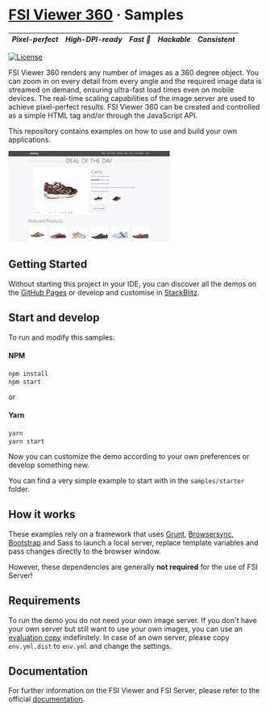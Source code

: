 # [FSI Viewer 360](https://www.neptunelabs.com) &middot; Samples
| ***Pixel-perfect*** | ***High-DPI-ready*** | ***Fast :rocket:*** | ***Hackable*** | ***Consistent*** |
|:-----------------:|:-------------:|:---------------:|:---------------:|:---------------:|

[![License](https://img.shields.io/badge/License-Apache%202.0-blue.svg)][License]


FSI Viewer 360 renders any number of images as a 360 degree object.
You can zoom in on every detail from every angle and the required image data is streamed on demand, ensuring ultra-fast load times even on mobile devices.
The real-time scaling capabilities of the image server are used to achieve pixel-perfect results.
FSI Viewer 360 can be created and controlled as a simple HTML tag and/or through the JavaScript API.

This repository contains examples on how to use and build your own applications.

![Project Image](project.apng)

## Getting Started

Without starting this project in your IDE, you can discover all the
demos on the [GitHub Pages][GHPages] or develop and customise in [StackBlitz][Stackblitz].

## Start and develop

To run and modify this samples:

#### NPM

```shell
npm install
npm start
```
or

#### Yarn

```shell
yarn
yarn start
```

Now you can customize the demo according to your own preferences or develop something new.

You can find a very simple example to start with in the ``samples/starter`` folder.

## How it works

These examples rely on a framework that uses [Grunt][Grunt], [Browsersync][Browsersync],
[Bootstrap][Bootstrap] and Sass to launch a local server,
replace template variables and pass changes directly to the browser window.

However, these dependencies are generally **not required** for the use of FSI Server!

## Requirements

To run the demo you do not need your own image server.
If you don't have your own server but still want to use your own images,
you can use an [evaluation copy][Server] indefinitely.
In case of an own server, please copy ``env.yml.dist`` to ``env.yml`` and
change the settings.


## Documentation
For further information on the FSI Viewer and FSI Server,
please refer to the official [documentation][Docs].

[License]: https://github.com/neptunelabs/fsi-viewer-360-samples/blob/main/LICENSE
[Docs]: https://docs.neptunelabs.com/fsi-viewer/latest/
[Server]: https://www.neptunelabs.com/get/
[Grunt]: https://gruntjs.com/
[Browsersync]: https://browsersync.io/
[Bootstrap]: https://getbootstrap.com/
[GHPages]: https://neptunelabs.github.io/fsi-viewer-360-samples/
[Stackblitz]: https://stackblitz.com/edit/fsi-viewer-360-samples
